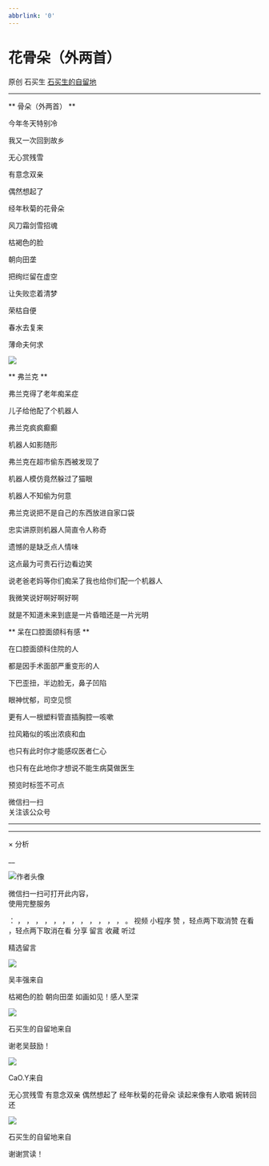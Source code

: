 ```yaml
---
abbrlink: '0'
---
```

#  花骨朵（外两首）

原创  石买生  [ 石买生的自留地 ](javascript:void\(0\);)

__ _ _ _ _

** 骨朵（外两首）  **

今年冬天特别冷

我又一次回到故乡

无心赏残雪

有意念双亲

偶然想起了

经年秋菊的花骨朵

风刀霜剑雪招魂

枯褐色的脸

朝向田垄

把绚烂留在虚空

让失败恋着清梦

荣枯自便

春水去复来

薄命夫何求

![](https://mmbiz.qpic.cn/mmbiz_jpg/hVNLue76Eh9XAxb0HyOXGatmiconDDIT6ESsyRePQicre7ftgOCajTR80ibAK3SJHQ6xyRVjmP4Oz61jtVljEF61Q/640?wx_fmt=jpeg)

** 弗兰克  **

弗兰克得了老年痴呆症

儿子给他配了个机器人

弗兰克疯疯癫癫

机器人如影随形

弗兰克在超市偷东西被发现了

机器人模仿竟然躲过了猫眼

机器人不知偷为何意

弗兰克说把不是自己的东西放进自家口袋

忠实讲原则机器人简直令人称奇

遗憾的是缺乏点人情味

这点最为可贵石行边看边笑

说老爸老妈等你们痴呆了我也给你们配一个机器人

我微笑说好啊好啊好啊

就是不知道未来到底是一片昏暗还是一片光明

** 呆在口腔面颌科有感  **

在口腔面颌科住院的人

都是因手术面部严重变形的人

下巴歪扭，半边脸无，鼻子凹陷

眼神忧郁，司空见惯

更有人一根塑料管直插胸腔一咳嗽

拉风箱似的咳出浓痰和血

也只有此时你才能感叹医者仁心

也只有在此地你才想说不能生病莫做医生

  

预览时标签不可点

微信扫一扫  
关注该公众号





****



****



×  分析

__

![作者头像](http://mmbiz.qpic.cn/mmbiz_png/hVNLue76EhibricgkQZeT964ria54dgJkqVBX9ibyvn7PmGOltlupHdVshOibeQZDSypqiaIBNKdw8cwXfXfBZkPVgVg/0?wx_fmt=png)

微信扫一扫可打开此内容，  
使用完整服务

：  ，  ，  ，  ，  ，  ，  ，  ，  ，  ，  ，  ，  。  视频  小程序  赞  ，轻点两下取消赞  在看  ，轻点两下取消在看
分享  留言  收藏  听过

精选留言

![](http://wx.qlogo.cn/mmopen/0csZtXb7CRWfKb2ib2riaRcHiaQdvbBFSo5XzgvJrfjPJqNiaicTNroH1HOWI7wMyLsqSDor6UK81ck8ibgnPenTwzA2ukl0oRQrMp/64)

吴丰强来自

枯褐色的脸 朝向田垄 如画如见！感人至深

![](http://wx.qlogo.cn/mmhead/Q3auHgzwzM4ELPv9zSiaIDouClt0fOcfibXKFibPXptvGvnLVF6qUCyQg/64)

石买生的自留地来自

谢老吴鼓励！

![](http://wx.qlogo.cn/mmopen/Tk1iciaI19LTY8IUJGla82KiaW4sJfxSdZtib7Khkx5MvfeDT2hpvf3x9eIWypicx0AAk4219WgBjvZDO9U4HcpWPkryhB3aSDibo3/64)

CaO.Y来自

无心赏残雪 有意念双亲   偶然想起了 经年秋菊的花骨朵 读起来像有人歌唱 婉转回还

![](http://wx.qlogo.cn/mmhead/Q3auHgzwzM4ELPv9zSiaIDouClt0fOcfibXKFibPXptvGvnLVF6qUCyQg/64)

石买生的自留地来自

谢谢赏读！

